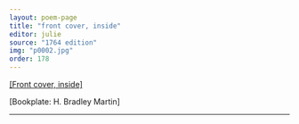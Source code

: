 ```yaml
---
layout: poem-page
title: "front cover, inside"
editor: julie
source: "1764 edition"
img: "p0002.jpg"
order: 178
---
```



[[Front cover, inside]]({{site.baseurl}}/images/{{page.img}})

[Bookplate: H. Bradley Martin]

---
